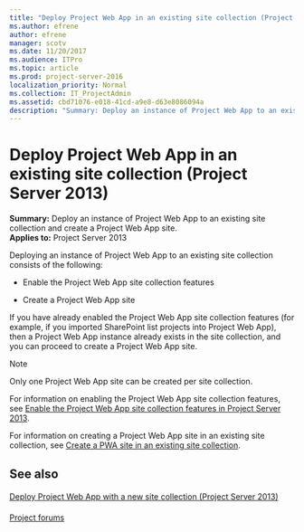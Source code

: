 ```yaml
---
title: "Deploy Project Web App in an existing site collection (Project Server 2013)"
ms.author: efrene
author: efrene
manager: scotv
ms.date: 11/20/2017
ms.audience: ITPro
ms.topic: article
ms.prod: project-server-2016
localization_priority: Normal
ms.collection: IT_ProjectAdmin
ms.assetid: cbd71076-e018-41cd-a9e8-d63e8086094a
description: "Summary: Deploy an instance of Project Web App to an existing site collection and create a Project Web App site."
---
```


# Deploy Project Web App in an existing site collection (Project Server 2013)
 
 **Summary:** Deploy an instance of Project Web App to an existing site collection and create a Project Web App site.<br/>
**Applies to:** Project Server 2013
  
Deploying an instance of Project Web App to an existing site collection consists of the following:
  
- Enable the Project Web App site collection features
    
- Create a Project Web App site
    
If you have already enabled the Project Web App site collection features (for example, if you imported SharePoint list projects into Project Web App), then a Project Web App instance already exists in the site collection, and you can proceed to create a Project Web App site.
  
> [!NOTE]
> Only one Project Web App site can be created per site collection. 
  
For information on enabling the Project Web App site collection features, see [Enable the Project Web App site collection features in Project Server 2013](enable-the-project-web-app-site-collection-features-in-project-server-2013.md).
  
For information on creating a Project Web App site in an existing site collection, see [Create a PWA site in an existing site collection](create-a-pwa-site-in-an-existing-site-collection-0.md).
  
## See also

#### 

[Deploy Project Web App with a new site collection (Project Server 2013)](deploy-project-web-app-with-a-new-site-collection-project-server-2013.md)
#### 

[Project forums](https://social.technet.microsoft.com/Forums/en-US/category/project)

